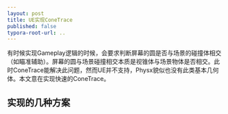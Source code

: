 ```yaml
---
layout: post
title: UE实现ConeTrace
published: false
typora-root-url: ..
---
```


有时候实现Gameplay逻辑的时候，会要求判断屏幕的圆是否与场景的碰撞体相交（如瞄准辅助）。屏幕的圆与场景碰撞相交本质是视锥体与场景物体是否相交。此时ConeTrace能解决此问题，然而UE并不支持，Physx貌似也没有此类基本几何体。本文意在实现快速的ConeTrace。



## 实现的几种方案

